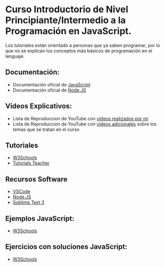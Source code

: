 # Curso Introductorio de Nivel Principiante/Intermedio a la Programación en JavaScript. 

Los tutoriales están orientado a personas que ya saben programar, por lo que no se explican los conceptos más básicos de programación en el lenguaje.

## Documentación:
- Documentación oficial de [JavaScript](https://www.javascript.com)
- Documentación oficial de [Node.JS]( https://nodejs.org/es/docs/)

## Vídeos Explicativos:
- Lista de Reproduccion de YouTube con [vídeos realizados por mi]() 
- Lista de Reproduccion de YouTube con [vídeos adicionales](https://youtube.com/playlist?list=PLiMesnCG0J7xDistPRTZjO1UFxIm_I8ME) sobre los temas que se tratan en el curso
## Tutoriales
- [W3Schools](https://www.w3schools.com/js/default.asp)
- [Tutorials Teacher](https://www.tutorialsteacher.com/javascript)



## Recursos Software
- [VSCode](https://code.visualstudio.com)
- [Node.JS](https://nodejs.org/es/)
- [Sublime Text 3](https://www.sublimetext.com/3)

## Ejemplos JavaScript:
- [W3Schools](https://www.w3schools.com/js/js_examples.asp)

## Ejercicios con soluciones JavaScript:
- [W3Schools](https://www.w3schools.com/js/js_exercises.asp)

